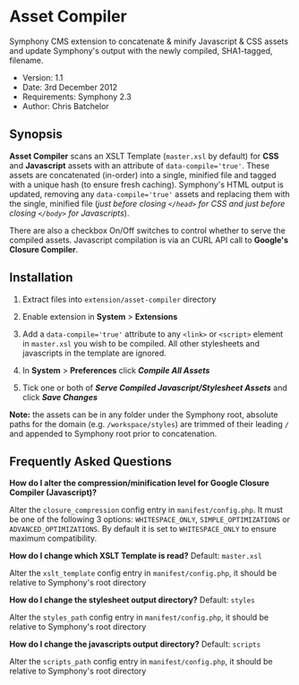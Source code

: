 # Asset Compiler

Symphony CMS extension to concatenate & minify Javascript & CSS assets and update Symphony's output with the newly compiled, SHA1-tagged, filename.

- Version: 1.1
- Date: 3rd December 2012
- Requirements: Symphony 2.3
- Author: Chris Batchelor

## Synopsis

**Asset Compiler** scans an XSLT Template (`master.xsl` by default) for **CSS** and **Javascript** assets with an attribute of `data-compile='true'`. These assets are concatenated (in-order) into a single, minified file and tagged with a unique hash (to ensure fresh caching). Symphony's HTML output is updated, removing any `data-compile='true'` assets and replacing them with the single, minified file (*just before closing `</head>` for CSS and just before closing `</body>` for Javascripts*).

There are also a checkbox On/Off switches to control whether to serve the compiled assets. Javascript compilation is via an CURL API call to **Google's Closure Compiler**.

## Installation

1. Extract files into `extension/asset-compiler` directory

2. Enable extension in **System** > **Extensions**

3. Add a `data-compile='true'` attribute to any `<link>` or `<script>` element in `master.xsl` you wish to be compiled. All other stylesheets and javascripts in the template are ignored.

4. In **System** > **Preferences** click ***Compile All Assets***

5. Tick one or both of ***Serve Compiled Javascript/Stylesheet Assets*** and click ***Save Changes***

**Note:** the assets can be in any folder under the Symphony root, absolute paths for the domain (e.g. `/workspace/styles`) are trimmed of their leading `/` and appended to Symphony root prior to concatenation.

## Frequently Asked Questions

**How do I alter the compression/minification level for Google Closure Compiler (Javascript)?**

Alter the `closure_compression` config entry in `manifest/config.php`. It must be one of the following 3 options: `WHITESPACE_ONLY`, `SIMPLE_OPTIMIZATIONS` or `ADVANCED_OPTIMIZATIONS`. By default it is set to `WHITESPACE_ONLY` to ensure maximum compatibility.

**How do I change which XSLT Template is read?** Default: `master.xsl`

Alter the `xslt_template` config entry in `manifest/config.php`, it should be relative to Symphony's root directory

**How do I change the stylesheet output directory?** Default: `styles`

Alter the `styles_path` config entry in `manifest/config.php`, it should be relative to Symphony's root directory

**How do I change the javascripts output directory?** Default: `scripts`

Alter the `scripts_path` config entry in `manifest/config.php`, it should be relative to Symphony's root directory

